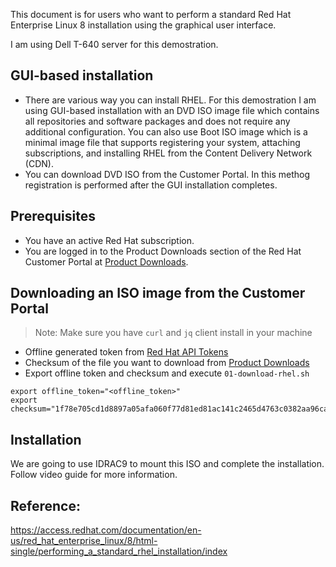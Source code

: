 This document is for users who want to perform a standard Red Hat Enterprise Linux 8 installation using the graphical user interface.

I am using Dell T-640 server for this demostration. 

## GUI-based installation
- There are various way you can install RHEL. For this demostration I am using GUI-based installation with an DVD ISO image file which contains all repositories and software packages and does not require any additional configuration. You can also use Boot ISO image which is a minimal image file that supports registering your system, attaching subscriptions, and installing RHEL from the Content Delivery Network (CDN).
- You can download DVD ISO from the Customer Portal. In this methog registration is performed after the GUI installation completes.

## Prerequisites

- You have an active Red Hat subscription.
- You are logged in to the Product Downloads section of the Red Hat Customer Portal at [Product Downloads](https://access.redhat.com/downloads).

## Downloading an ISO image from the Customer Portal
> Note: Make sure you have `curl` and `jq` client install in your machine

- Offline generated token from [Red Hat API Tokens](
https://access.redhat.com/management/api)
- Checksum of the file you want to download from [Product Downloads](https://access.redhat.com/downloads/)
- Export offline token and checksum and execute `01-download-rhel.sh`
```
export offline_token="<offline_token>"
export checksum="1f78e705cd1d8897a05afa060f77d81ed81ac141c2465d4763c0382aa96cadd0"
```
## Installation
We are going to use IDRAC9 to mount this ISO and complete the installation. Follow video guide for more information.

## Reference:
https://access.redhat.com/documentation/en-us/red_hat_enterprise_linux/8/html-single/performing_a_standard_rhel_installation/index